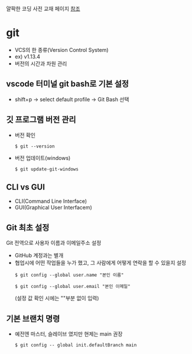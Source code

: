 얄팍한 코딩 사전 교재 페이지 [참조](https://www.yalco.kr/@git-github/0-1/)

git 
===
- VCS의 한 종류(Version Control System)
- ex) v1.13.4
- 버전의 시간과 차원 관리

vscode 터미널 git bash로 기본 설정
---
 - shift+p -> select default profile -> Git Bash 선택

깃 프로그램 버전 관리
---
- 버전 확인
    ```
    $ git --version
    ```

- 버전 업데이트(windows)
    ```
    $ git update-git-windows
    ```
CLI vs GUI
---
- CLI(Command Line Interface)
- GUI(Graphical User Interfacem)

Git 최초 설정
---
Git 전역으로 사용자 이름과 이메일주소 설정
- GitHub 계정과는 별개
- 협업시에 어떤 작업들을 누가 했고, 그 사람에게 어떻게 연락을 할 수 있을지 설정
  ```
  $ git config --global user.name "본인 이름"
  ```
  ```
  $ git config --global user.email "본인 이메일"
  ```
  (설정 값 확인 시에는 ""부분 없이 입력)

기본 브랜치 명령
---
- 예전엔 마스터, 슬레이브 였지만 현제는 main 권장
    ```
    $ git config -- global init.defaultBranch main
    ```
